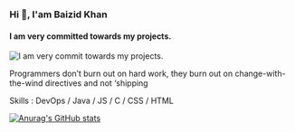 ### Hi 👋, I'am Baizid Khan
#### I am very committed towards my projects.
![I am very commit towards my projects.](https://www.techiexpert.com/wp-content/uploads/2018/11/devops-process.png)

Programmers don’t burn out on hard work, they burn out on change-with-the-wind directives and not ‘shipping

Skills : DevOps / Java / JS / C / CSS / HTML













[![Anurag's GitHub stats](https://github-readme-stats.vercel.app/api?username=baizidkhan)](https://github.com/anuraghazra/github-readme-stats)
